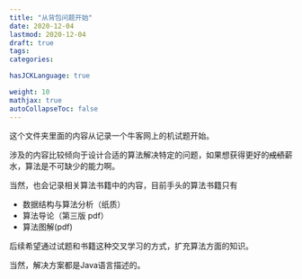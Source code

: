 ```yaml
---
title: "从背包问题开始"
date: 2020-12-04
lastmod: 2020-12-04
draft: true
tags:
categories:

hasJCKLanguage: true

weight: 10
mathjax: true
autoCollapseToc: false
---
```


这个文件夹里面的内容从记录一个牛客网上的机试题开始。

涉及的内容比较倾向于设计合适的算法解决特定的问题，如果想获得更好的~~成绩~~薪水，算法是不可缺少的能力啊。

当然，也会记录相关算法书籍中的内容，目前手头的算法书籍只有

- 数据结构与算法分析（纸质）
- 算法导论（第三版 pdf）
- 算法图解(pdf)

后续希望通过试题和书籍这种交叉学习的方式，扩充算法方面的知识。

当然，解决方案都是Java语言描述的。
